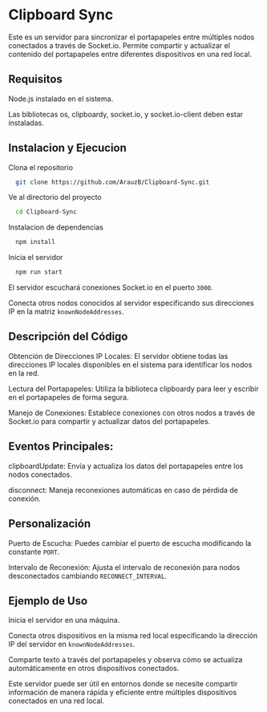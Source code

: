 # Clipboard Sync

Este es un servidor para sincronizar el portapapeles entre múltiples nodos conectados a través de Socket.io.
Permite compartir y actualizar el contenido del portapapeles entre diferentes dispositivos en una red local.

## Requisitos
Node.js instalado en el sistema.

Las bibliotecas os, clipboardy, socket.io, y socket.io-client deben estar instaladas.

## Instalacion y Ejecucion

Clona el repositorio

```bash
  git clone https://github.com/ArauzB/Clipboard-Sync.git
```

Ve al directorio del proyecto

```bash
  cd Clipboard-Sync
```

Instalacion de dependencias

```bash
  npm install
```

Inicia el servidor

```bash
  npm run start
```

El servidor escuchará conexiones Socket.io en el puerto ```3000```.

Conecta otros nodos conocidos al servidor especificando sus direcciones IP en la matriz ```knownNodeAddresses```.

## Descripción del Código

Obtención de Direcciones IP Locales: 
El servidor obtiene todas las direcciones IP locales disponibles en el sistema para identificar los nodos en la red.

Lectura del Portapapeles: Utiliza la biblioteca clipboardy para leer y escribir en el portapapeles de forma segura.

Manejo de Conexiones: Establece conexiones con otros nodos a través de Socket.io para compartir y actualizar datos del portapapeles.

## Eventos Principales:
clipboardUpdate: Envía y actualiza los datos del portapapeles entre los nodos conectados.

disconnect: Maneja reconexiones automáticas en caso de pérdida de conexión.

## Personalización
Puerto de Escucha: Puedes cambiar el puerto de escucha modificando la constante ```PORT```.

Intervalo de Reconexión: Ajusta el intervalo de reconexión para nodos desconectados cambiando ```RECONNECT_INTERVAL```.

## Ejemplo de Uso
Inicia el servidor en una máquina.

Conecta otros dispositivos en la misma red local especificando la dirección IP del servidor en ```knownNodeAddresses```.

Comparte texto a través del portapapeles y observa cómo se actualiza automáticamente en otros dispositivos conectados.

Este servidor puede ser útil en entornos donde se necesite compartir información de manera rápida y eficiente entre múltiples dispositivos conectados en una red local.
